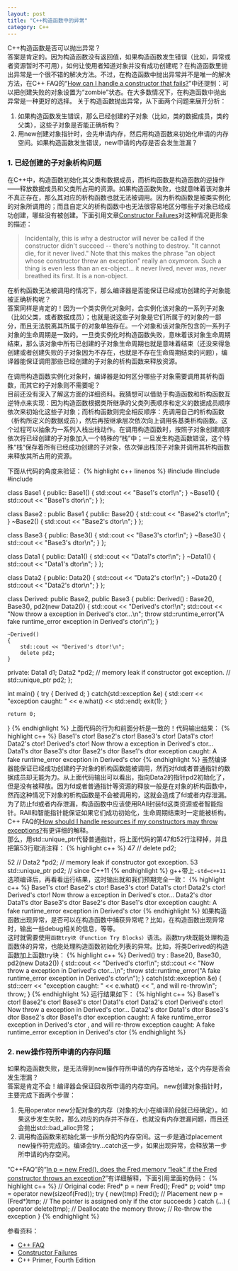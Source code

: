 ```yaml
---
layout: post
title: "C++构造函数中的异常"
category: C++
---
```

C++构造函数是否可以抛出异常？  
答案是肯定的。因为构造函数没有返回值，如果构造函数发生错误（比如，异常或者资源暂时不可用），如何让使用者知道对象并没有成功创建呢？在构造函数里抛出异常是一个很不错的解决方法。不过，在构造函数中抛出异常并不是唯一的解决方法，在C++ FAQ的“[How can I handle a constructor that fails?]”中还提到：可以把创建失败的对象设置为“zombie”状态。在大多数情况下，在构造函数中抛出异常是一种更好的选择。
关于构造函数抛出异常，从下面两个问题来展开分析：
1. 如果构造函数发生错误，那么已经创建的子对象（比如，类的数据成员，类的父类），这些子对象是否能正确析构？
2. 用new创建对象指针时，会先申请内存，然后用构造函数来初始化申请的内存空间。如果构造函数发生错误，new申请的内存是否会发生泄漏？

### 1. 已经创建的子对象析构问题
在C++中，构造函数初始化其父类和数据成员，而析构函数是构造函数的逆操作——释放数据成员和父类所占用的资源。如果构造函数失败，也就意味着该对象并不真正存在，那么其对应的析构函数也就无法被调用。因为析构函数是被类实例化的对象所调用的；而且自定义的析构函数中也无法很容易地区分哪些子对象已经成功创建，哪些没有被创建。下面引用文章[Constructor Failures]对这种情况更形象的描述：
>Incidentally, this is why a destructor will never be called if the constructor didn't succeed -- there's nothing to destroy. "It cannot die, for it never lived." Note that this makes the phrase "an object whose constructor threw an exception" really an oxymoron. Such a thing is even less than an ex-object... it never lived, never was, never breathed its first. It is a non-object.

在析构函数无法被调用的情况下，那么编译器是否能保证已经成功创建的子对象能被正确析构呢？  
答案同样是肯定的！因为一个类实例化对象时，会实例化该对象的一系列子对象（比如父类，或者数据成员）；也就是说这些子对象是它们所属于的对象的一部分，而且无法脱离其所属于的对象单独存在。一个对象和该对象所包含的一系列子对象的生命周期是一致的。一旦类实例化时构造函数失败，意味着该对象生命周期结束，那么该对象中所有已创建的子对象生命周期也就是意味着结束（还没来得急创建或者创建失败的子对象因为不存在，也就是不存在生命周期结束的问题），编译器能保证调用那些已经创建的子对象的析构函数来释放资源。

在调用构造函数实例化对象时，编译器是如何区分哪些子对象需要调用其析构函数，而其它的子对象则不需要呢？  
目前还没有深入了解这方面的详细资料。我猜想可以借助于构造函数和析构函数互逆特点来实现：因为构造函数根据类所继承的父类列表顺序和定义的数据成员顺序依次来初始化这些子对象；而析构函数则完全相反顺序：先调用自己的析构函数（析构所定义的数据成员），然后再按继承层次依次向上调用各基类析构函数。这个过程可以抽象为一系列入栈出栈动作。在调用构造函数时，按照子对象创建顺序依次将已经创建的子对象加入一个特殊的“栈”中；一旦发生构造函数错误，这个特殊“栈”保存着所有已经成功创建的子对象，依次弹出栈顶子对象并调用其析构函数来释放其所占用的资源。

下面从代码的角度来验证：
{% highlight c++ linenos %}
#include <iostream>
#include <stdexcept>
#include <memory>

class Base1 {
public:
    Base1() { std::cout << "Base1's ctor!\n"; }
    ~Base1() { std::cout << "Base1's dtor\n"; }
};

class Base2 : public Base1 {
public:
    Base2() { std::cout << "Base2's ctor!\n"; }
    ~Base2() { std::cout << "Base2's dtor\n"; }
};

class Base3 {
public:
    Base3() { std::cout << "Base3's ctor!\n"; }
    ~Base3() { std::cout << "Base3's dtor\n"; }
};

class Data1 {
public:
    Data1() { std::cout << "Data1's ctor!\n"; }
    ~Data1() { std::cout << "Data1's dtor\n"; }
};

class Data2 {
public:
    Data2() { std::cout << "Data2's ctor!\n"; }
    ~Data2() { std::cout << "Data2's dtor\n"; }
};

class Derived: public Base2, public Base3 {
public:
    Derived() : Base2(), Base3(), pd2(new Data2())
    {
        std::cout << "Derived's ctor!\n";
        std::cout << "Now throw a exception in Derived's ctor...\n";
        throw std::runtime_error("A fake runtime_error exception in Derived's ctor\n");
    }

    ~Derived()
    {
        std::cout << "Derived's dtor!\n";
        delete pd2;
    }

private:
    Data1 d1;
    Data2 *pd2;    // memory leak if constructor got exception.
    // std::unique_ptr<Data2> pd2;
};

int main()
{
    try {
        Derived d;
    } catch(std::exception &e) {
        std::cerr << "exception caught: " << e.what() << std::endl;
        exit(1);
    }

    return 0;
}
{% endhighlight %}
上面代码的行为和前面分析是一致的！代码输出结果：
{% highlight c++ %}
Base1's ctor!
Base2's ctor!
Base3's ctor!
Data1's ctor!
Data2's ctor!
Derived's ctor!
Now throw a exception in Derived's ctor...
Data1's dtor
Base3's dtor
Base2's dtor
Base1's dtor
exception caught: A fake runtime_error exception in Derived's ctor
{% endhighlight %}
虽然编译器能保证已经成功创建的子对象的析构函数能被调用，然而对fd或者普通指针的数据成员却无能为力。从上面代码输出可以看出，指向Data2的指针pd2初始化了，但是没有被释放。因为fd或者普通指针等资源的释放一般是在对象的析构函数中，然而这种情况下对象的析构函数是不会被调用的，这就会造成了fd或者内存泄漏。为了防止fd或者内存泄漏，构造函数中应该使用RAII封装fd这类资源或者智能指针。RAII和智能指针能保证如果它们成功初始化，生命周期结束时一定能被析构。C++ FAQ的[How should I handle resources if my constructors may throw exceptions?]有更详细的解释。  
那么，用std::unique_ptr代替普通指针，将上面代码的第47和52行注释掉，并且把第53行取消注释：
{% highlight c++ %}
47         // delete pd2;

52     // Data2 *pd2;    // memory leak if constructor got exception.
53     std::unique_ptr<Data2> pd2;    // since C++11
{% endhighlight %}
g++带上`-std=c++11`选项编译后，再看看运行结果，这时输出就和我们预期完全一致：
{% highlight c++ %}
Base1's ctor!
Base2's ctor!
Base3's ctor!
Data1's ctor!
Data2's ctor!
Derived's ctor!
Now throw a exception in Derived's ctor...
Data2's dtor
Data1's dtor
Base3's dtor
Base2's dtor
Base1's dtor
exception caught: A fake runtime_error exception in Derived's ctor
{% endhighlight %}
如果构造函数出现异常，是否可以在构造函数中捕获异常呢？比如，在构造函数出现异常时，输出一些debug相关的信息，等等。  
这时就需要使用`函数try块（Function Try Blocks）`语法。函数try块既能处理构造函数体的异常，也能处理构造函数初始化列表的异常。比如，将类Derived的构造函数加上函数try块：
{% highlight c++ %}
    Derived()
    try : Base2(), Base3(), pd2(new Data2())
    {
        std::cout << "Derived's ctor!\n";
        std::cout << "Now throw a exception in Derived's ctor...\n";
        throw std::runtime_error("A fake runtime_error exception in Derived's ctor\n");
    } catch(std::exception &e) {
        std::cerr << "exception caught: " << e.what() << ", and will re-throw\n";
        throw;
    }
{% endhighlight %}
运行结果如下：
{% highlight c++ %}
Base1's ctor!
Base2's ctor!
Base3's ctor!
Data1's ctor!
Data2's ctor!
Derived's ctor!
Now throw a exception in Derived's ctor...
Data2's dtor
Data1's dtor
Base3's dtor
Base2's dtor
Base1's dtor
exception caught: A fake runtime_error exception in Derived's ctor
, and will re-throw
exception caught: A fake runtime_error exception in Derived's ctor
{% endhighlight %}

### 2. new操作符所申请的内存问题
如果构造函数失败，是无法得到new操作符所申请的内存首地址，这个内存是否会发生泄漏？  
答案是肯定不会！编译器会保证回收所申请的内存空间。
new创建对象指针时，主要完成下面两个步骤：
1. 先用operator new分配对象的内存（对象的大小在编译阶段就已经确定）。如果这步发生失败，那么对应的内存并不存在，也就没有内存泄漏问题，而且还会抛出std::bad_alloc异常；
2. 调用构造函数来初始化第一步所分配的内存空间。这一步是通过placement new操作符完成的。编译会try...catch这一步，如果出现异常，会释放第一步所申请的内存空间。

“C++FAQ”的“[In p = new Fred(), does the Fred memory “leak” if the Fred constructor throws an exception?]”有详细解释，下面引用里面的伪码：
{% highlight c++ %}
// Original code: Fred* p = new Fred();
Fred* p;
void* tmp = operator new(sizeof(Fred));
try {
  new(tmp) Fred();  // Placement new
  p = (Fred*)tmp;   // The pointer is assigned only if the ctor succeeds
}
catch (...) {
  operator delete(tmp);  // Deallocate the memory
  throw;                 // Re-throw the exception
}
{% endhighlight %}

参看资料：
* [C++ FAQ]
* [Constructor Failures]
* C++ Primer, Fourth Edition

[How can I handle a constructor that fails?]: https://isocpp.org/wiki/faq/exceptions#ctors-can-throw
[Constructor Failures]: http://www.gotw.ca/publications/mill13.htm
[How should I handle resources if my constructors may throw exceptions?]: https://isocpp.org/wiki/faq/exceptions#selfcleaning-members
[In p = new Fred(), does the Fred memory “leak” if the Fred constructor throws an exception?]: https://isocpp.org/wiki/faq/freestore-mgmt#new-doesnt-leak-if-ctor-throws
[C++ FAQ]: https://isocpp.org/wiki/faq